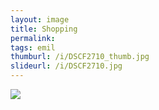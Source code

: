 ```yaml
---
layout: image
title: Shopping
permalink: 
tags: emil
thumburl: /i/DSCF2710_thumb.jpg
slideurl: /i/DSCF2710.jpg 
---
```

![]({{site.url}}/i/DSCF2710.jpg)


